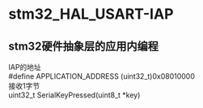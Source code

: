 # stm32_HAL_USART-IAP
## stm32硬件抽象层的应用内编程<br>
IAP的地址<br>
#define APPLICATION_ADDRESS   (uint32_t)0x08010000<br>
接收1字节<br>
uint32_t SerialKeyPressed(uint8_t *key)

